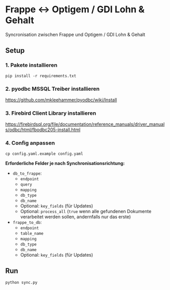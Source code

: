 # Frappe ↔️ Optigem / GDI Lohn & Gehalt

Syncronisation zwischen Frappe und Optigem / GDI Lohn & Gehalt

## Setup

### 1. Pakete installieren

```
pip install -r requirements.txt
```

### 2. pyodbc MSSQL Treiber installieren

https://github.com/mkleehammer/pyodbc/wiki/Install

### 3. Firebird Client Library installieren

https://firebirdsql.org/file/documentation/reference_manuals/driver_manuals/odbc/html/fbodbc205-install.html

### 4. Config anpassen

```
cp config.yaml.example config.yaml
```

**Erforderliche Felder je nach Synchronisationsrichtung:**

- `db_to_frappe`:
  - `endpoint`
  - `query`
  - `mapping`
  - `db_type`
  - `db_name`
  - Optional: `key_fields` (für Updates)
  - Optional: `process_all` (`true` wenn alle gefundenen Dokumente verarbeitet werden sollen, andernfalls nur das erste)
- `frappe_to_db`:
  - `endpoint`
  - `table_name`
  - `mapping`
  - `db_type`
  - `db_name`
  - Optional: `key_fields` (für Updates)

## Run

```
python sync.py
```
